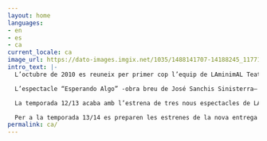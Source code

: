 ```yaml
---
layout: home
languages:
- en
- es
- ca
current_locale: ca
image_url: https://dato-images.imgix.net/1035/1488141707-14188245_1177122615695217_4078761031820233976_o-jpg?ch=DPR%2CWidth&auto=format&w=800
intro_text: |-
  L’octubre de 2010 es reuneix per primer cop l’equip de LAminimAL Teatre, de la mà de Daniela De Vecchi, en qualitat de grup d’investigació amb residència a la Sala Beckett. Des de llavors i fins el juny de 2011 LAminimAL realitza laboratoris mensuals a l’Obrador Internacional de Dramatúrgia que culminen amb sessions obertes – una després de cada etapa de treball-, mitjançant les que es pogué contrastar amb el públic assistent el procés de desenvolupament de la poètica del grup.

  L’espectacle “Esperando Algo” -obra breu de José Sanchis Sinisterra– s’ha presentat en diferents festivals i mostres de Barcelona com Caldera Obert11, el XII Seminario Académico de Investigación Internacional, el Festival Temporada Off de Girona i el 2012 al Festival Nunoff de Barcelona. L’octubre del mateix any es presenta a l’Obrador de la Sala Beckett l’assaig obert de “La grandesa d’ésser un entre tants” de David Eudave, primer espectacle de la companyia.

  La temporada 12/13 acaba amb l’estrena de tres nous espectacles de LAminimAL a Barcelona: el març “Fer sonar una flor…malgrat tot: el suïcidi de l’elefant hipotecat” amb textos breus de José Sanchis Sinisterra, espectacle que inaugura el nou espai Àtic22 del Teatre Tantarantana amb un gran èxit de públic i crítica; el maig, a la Sala Beckett, estrena “Dimecres” d’Aina Tur, que també rep una bona acollida del públic; i, finalment, com a tancament de temporada, el juny, un altre èxit de taquillatge amb l’estrena de “La Grandesa d’ésser un entre tants” a la Sala Atrium dins del cicle Atrium LAB.

  Per a la temporada 13/14 es preparen les estrenes de la nova entrega de “La supervivència de les Lluernes” coproduït per el Festival Grec, la Fira Tàrrega i el Festival Temporada Alta.
permalink: ca/
---
```


